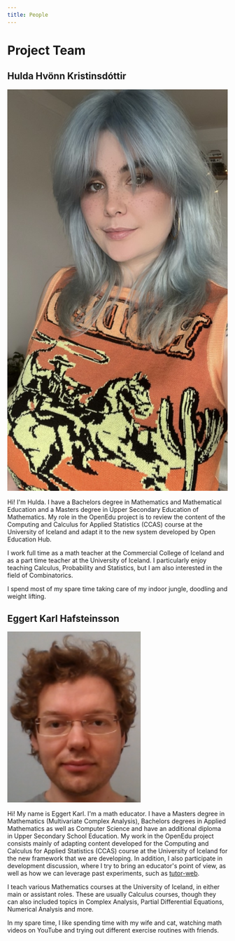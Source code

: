 ```yaml
---
title: People
---
```


# Project Team

## Hulda Hvönn Kristinsdóttir

![Hulda Hvönn Kristinsdóttir](../../static/img/people/hulda.jpg)

Hi!
I'm Hulda.
I have a Bachelors degree in Mathematics and Mathematical Education and a Masters degree in Upper Secondary Education of Mathematics.
My role in the OpenEdu project is to review the content of the Computing and Calculus for Applied Statistics (CCAS) course at the University of Iceland and adapt it to the new system developed by Open Education Hub.

I work full time as a math teacher at the Commercial College of Iceland and as a part time teacher at the University of Iceland.
I particularly enjoy teaching Calculus, Probability and Statistics, but I am also interested in the field of Combinatorics.

I spend most of my spare time taking care of my indoor jungle, doodling and weight lifting.

## Eggert Karl Hafsteinsson

![Eggert Karl Hafsteinsson](../../static/img/people/eggert.png)

Hi!
My name is Eggert Karl. I'm a math educator. I have a Masters degree in Mathematics (Multivariate Complex Analysis), Bachelors degrees in Applied Mathematics as well as Computer Science and have an additional diploma in Upper Secondary School Education. My work in the OpenEdu project consists mainly of adapting content developed for the Computing and Calculus for Applied Statistics (CCAS) course at the University of Iceland for the new framework that we are developing. In addition, I also participate in development discussion, where I try to bring an educator's point of view, as well as how we can leverage past experiments, such as [tutor-web](https://tutor-web.net/).

I teach various Mathematics courses at the University of Iceland, in either main or assistant roles.
These are usually Calculus courses, though they can also included topics in Complex Analysis, Partial Differential Equations, Numerical Analysis and more.

In my spare time, I like spending time with my wife and cat, watching math videos on YouTube and trying out different exercise routines with friends.